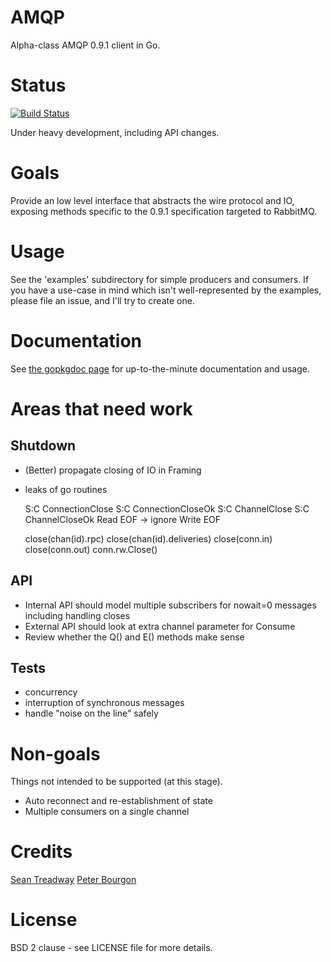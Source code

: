 # AMQP

Alpha-class AMQP 0.9.1 client in Go.

# Status

[![Build Status](https://secure.travis-ci.org/streadway/amqp.png)](http://travis-ci.org/streadway/amqp)

Under heavy development, including API changes.

# Goals

Provide an low level interface that abstracts the wire protocol and IO,
exposing methods specific to the 0.9.1 specification targeted to RabbitMQ.

# Usage

See the 'examples' subdirectory for simple producers and consumers. If you have
a use-case in mind which isn't well-represented by the examples, please file an
issue, and I'll try to create one.

# Documentation

See [the gopkgdoc page](http://gopkgdoc.appspot.com/github.com/streadway/amqp)
for up-to-the-minute documentation and usage.

# Areas that need work

## Shutdown

* (Better) propagate closing of IO in Framing
* leaks of go routines

    S:C ConnectionClose
    S:C ConnectionCloseOk
    S:C ChannelClose
    S:C ChannelCloseOk
    Read EOF -> ignore
    Write EOF

    close(chan(id).rpc)
    close(chan(id).deliveries)
    close(conn.in)
    close(conn.out)
    conn.rw.Close()

## API

* Internal API should model multiple subscribers for nowait=0 messages including handling closes
* External API should look at extra channel parameter for Consume
* Review whether the Q() and E() methods make sense

## Tests

* concurrency
* interruption of synchronous messages
* handle "noise on the line" safely

# Non-goals

Things not intended to be supported (at this stage).

* Auto reconnect and re-establishment of state
* Multiple consumers on a single channel

# Credits

[Sean Treadway](https://github.com/streadway)
[Peter Bourgon](https://github.com/peterbourgon)

# License

BSD 2 clause - see LICENSE file for more details.
